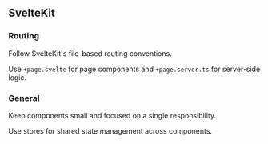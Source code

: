 ## SvelteKit

### Routing

Follow SvelteKit's file-based routing conventions.

Use `+page.svelte` for page components and `+page.server.ts` for server-side logic.

### General

Keep components small and focused on a single responsibility.

Use stores for shared state management across components.

